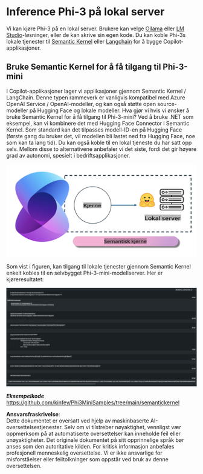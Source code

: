 # **Inference Phi-3 på lokal server**

Vi kan kjøre Phi-3 på en lokal server. Brukere kan velge [Ollama](https://ollama.com) eller [LM Studio](https://llamaedge.com)-løsninger, eller de kan skrive sin egen kode. Du kan koble Phi-3s lokale tjenester til [Semantic Kernel](https://github.com/microsoft/semantic-kernel?WT.mc_id=aiml-138114-kinfeylo) eller [Langchain](https://www.langchain.com/) for å bygge Copilot-applikasjoner.

## **Bruke Semantic Kernel for å få tilgang til Phi-3-mini**

I Copilot-applikasjoner lager vi applikasjoner gjennom Semantic Kernel / LangChain. Denne typen rammeverk er vanligvis kompatibel med Azure OpenAI Service / OpenAI-modeller, og kan også støtte open source-modeller på Hugging Face og lokale modeller. Hva gjør vi hvis vi ønsker å bruke Semantic Kernel for å få tilgang til Phi-3-mini? Ved å bruke .NET som eksempel, kan vi kombinere det med Hugging Face Connector i Semantic Kernel. Som standard kan det tilpasses modell-ID-en på Hugging Face (første gang du bruker det, vil modellen bli lastet ned fra Hugging Face, noe som kan ta lang tid). Du kan også koble til en lokal tjeneste du har satt opp selv. Mellom disse to alternativene anbefaler vi det siste, fordi det gir høyere grad av autonomi, spesielt i bedriftsapplikasjoner.

![sk](../../../../../translated_images/sk.c244b32f4811c6f0938b9e95b0b2f4b28105bff6495bdc3b24cd42b3e3e89bb9.no.png)

Som vist i figuren, kan tilgang til lokale tjenester gjennom Semantic Kernel enkelt kobles til en selvbygget Phi-3-mini-modellserver. Her er kjøreresultatet:

![skrun](../../../../../translated_images/skrun.fb7a635a22ae8b7919d6e15c0eb27262526ed69728c5a1d2773a97d4562657c7.no.png)

***Eksempelkode*** https://github.com/kinfey/Phi3MiniSamples/tree/main/semantickernel

**Ansvarsfraskrivelse**:  
Dette dokumentet er oversatt ved hjelp av maskinbaserte AI-oversettelsestjenester. Selv om vi tilstreber nøyaktighet, vennligst vær oppmerksom på at automatiserte oversettelser kan inneholde feil eller unøyaktigheter. Det originale dokumentet på sitt opprinnelige språk bør anses som den autoritative kilden. For kritisk informasjon anbefales profesjonell menneskelig oversettelse. Vi er ikke ansvarlige for misforståelser eller feiltolkninger som oppstår ved bruk av denne oversettelsen.